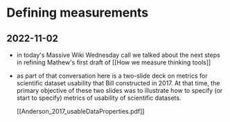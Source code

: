 # Defining measurements

## 2022-11-02

- in today's Massive Wiki Wednesday call we talked about the next steps in refining Mathew's first draft of [[How we measure thinking tools]]  
- as part of that conversation here is a two-slide deck on metrics for scientific dataset usability that Bill constructed in  2017. At that time, the primary objective of these two slides was to illustrate how to specify (or start to specify) metrics of usability of scientific datasets.

  [[Anderson_2017_usableDataProperties.pdf]]


